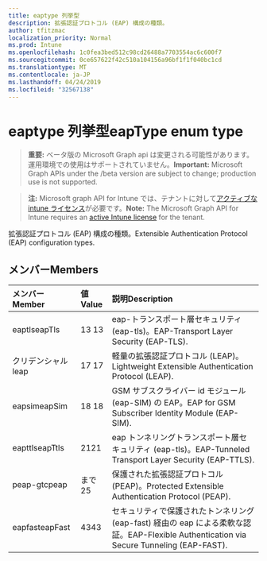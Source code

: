 ```yaml
---
title: eaptype 列挙型
description: 拡張認証プロトコル (EAP) 構成の種類。
author: tfitzmac
localization_priority: Normal
ms.prod: Intune
ms.openlocfilehash: 1c0fea3bed512c98cd26488a7703554ac6c600f7
ms.sourcegitcommit: 0ce657622f42c510a104156a96bf1f1f040bc1cd
ms.translationtype: MT
ms.contentlocale: ja-JP
ms.lasthandoff: 04/24/2019
ms.locfileid: "32567138"
---
```

# <a name="eaptype-enum-type"></a><span data-ttu-id="7c0dd-103">eaptype 列挙型</span><span class="sxs-lookup"><span data-stu-id="7c0dd-103">eapType enum type</span></span>

> <span data-ttu-id="7c0dd-104">**重要:** ベータ版の Microsoft Graph api は変更される可能性があります。運用環境での使用はサポートされていません。</span><span class="sxs-lookup"><span data-stu-id="7c0dd-104">**Important:** Microsoft Graph APIs under the /beta version are subject to change; production use is not supported.</span></span>

> <span data-ttu-id="7c0dd-105">**注:** Microsoft graph API for Intune では、テナントに対して[アクティブな intune ライセンス](https://go.microsoft.com/fwlink/?linkid=839381)が必要です。</span><span class="sxs-lookup"><span data-stu-id="7c0dd-105">**Note:** The Microsoft Graph API for Intune requires an [active Intune license](https://go.microsoft.com/fwlink/?linkid=839381) for the tenant.</span></span>

<span data-ttu-id="7c0dd-106">拡張認証プロトコル (EAP) 構成の種類。</span><span class="sxs-lookup"><span data-stu-id="7c0dd-106">Extensible Authentication Protocol (EAP) configuration types.</span></span>

## <a name="members"></a><span data-ttu-id="7c0dd-107">メンバー</span><span class="sxs-lookup"><span data-stu-id="7c0dd-107">Members</span></span>
|<span data-ttu-id="7c0dd-108">メンバー</span><span class="sxs-lookup"><span data-stu-id="7c0dd-108">Member</span></span>|<span data-ttu-id="7c0dd-109">値</span><span class="sxs-lookup"><span data-stu-id="7c0dd-109">Value</span></span>|<span data-ttu-id="7c0dd-110">説明</span><span class="sxs-lookup"><span data-stu-id="7c0dd-110">Description</span></span>|
|:---|:---|:---|
|<span data-ttu-id="7c0dd-111">eaptls</span><span class="sxs-lookup"><span data-stu-id="7c0dd-111">eapTls</span></span>|<span data-ttu-id="7c0dd-112">13 </span><span class="sxs-lookup"><span data-stu-id="7c0dd-112">13</span></span>|<span data-ttu-id="7c0dd-113">eap-トランスポート層セキュリティ (eap-tls)。</span><span class="sxs-lookup"><span data-stu-id="7c0dd-113">EAP-Transport Layer Security (EAP-TLS).</span></span>|
|<span data-ttu-id="7c0dd-114">クリデンシャル</span><span class="sxs-lookup"><span data-stu-id="7c0dd-114">leap</span></span>|<span data-ttu-id="7c0dd-115">17 </span><span class="sxs-lookup"><span data-stu-id="7c0dd-115">17</span></span>|<span data-ttu-id="7c0dd-116">軽量の拡張認証プロトコル (LEAP)。</span><span class="sxs-lookup"><span data-stu-id="7c0dd-116">Lightweight Extensible Authentication Protocol (LEAP).</span></span>|
|<span data-ttu-id="7c0dd-117">eapsim</span><span class="sxs-lookup"><span data-stu-id="7c0dd-117">eapSim</span></span>|<span data-ttu-id="7c0dd-118">18 </span><span class="sxs-lookup"><span data-stu-id="7c0dd-118">18</span></span>|<span data-ttu-id="7c0dd-119">GSM サブスクライバー id モジュール (eap-SIM) の EAP。</span><span class="sxs-lookup"><span data-stu-id="7c0dd-119">EAP for GSM Subscriber Identity Module (EAP-SIM).</span></span>|
|<span data-ttu-id="7c0dd-120">eapttls</span><span class="sxs-lookup"><span data-stu-id="7c0dd-120">eapTtls</span></span>|<span data-ttu-id="7c0dd-121">21</span><span class="sxs-lookup"><span data-stu-id="7c0dd-121">21</span></span>|<span data-ttu-id="7c0dd-122">eap トンネリングトランスポート層セキュリティ (eap-tls)。</span><span class="sxs-lookup"><span data-stu-id="7c0dd-122">EAP-Tunneled Transport Layer Security (EAP-TTLS).</span></span>|
|<span data-ttu-id="7c0dd-123">peap-gtc</span><span class="sxs-lookup"><span data-stu-id="7c0dd-123">peap</span></span>|<span data-ttu-id="7c0dd-124">まで</span><span class="sxs-lookup"><span data-stu-id="7c0dd-124">25</span></span>|<span data-ttu-id="7c0dd-125">保護された拡張認証プロトコル (PEAP)。</span><span class="sxs-lookup"><span data-stu-id="7c0dd-125">Protected Extensible Authentication Protocol (PEAP).</span></span>|
|<span data-ttu-id="7c0dd-126">eapfast</span><span class="sxs-lookup"><span data-stu-id="7c0dd-126">eapFast</span></span>|<span data-ttu-id="7c0dd-127">43</span><span class="sxs-lookup"><span data-stu-id="7c0dd-127">43</span></span>|<span data-ttu-id="7c0dd-128">セキュリティで保護されたトンネリング (eap-fast) 経由の eap による柔軟な認証。</span><span class="sxs-lookup"><span data-stu-id="7c0dd-128">EAP-Flexible Authentication via Secure Tunneling (EAP-FAST).</span></span>|





